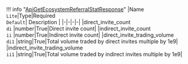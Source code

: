 !!! info "[ApiGetEcosystemReferralStatResponse](schemas/api_get_ecosystem_referral_stat_response.md)"
    |Name<br>`Lite`|Type|Required<br>`Default`| Description |
    |-|-|-|-|
    |direct_invite_count<br>`di` |number|True|Direct invite count|
    |indirect_invite_count<br>`ii` |number|True|Indirect invite count|
    |direct_invite_trading_volume<br>`di1` |string|True|Total volume traded by direct invites multiple by 1e9|
    |indirect_invite_trading_volume<br>`ii1` |string|True|Total volume traded by indirect invites multiple by 1e9|
